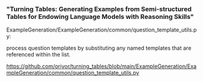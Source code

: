 ### "Turning Tables: Generating Examples from Semi-structured Tables for Endowing Language Models with Reasoning Skills"

ExampleGeneration/ExampleGeneration/common/question_template_utils.py:

process question templates by substituting any named templates that are referenced within the list.


https://github.com/oriyor/turning_tables/blob/main/ExampleGeneration/ExampleGeneration/common/question_template_utils.py

